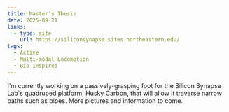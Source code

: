 ```yaml
---
title: Master's Thesis
date: 2025-09-21
links:
  - type: site
    url: https://siliconsynapse.sites.northeastern.edu/
tags:
  - Active
  - Multi-modal Locomotion
  - Bio-inspired
---
```


I'm currently working on a passively-grasping foot for the Silicon Synapse Lab's quadruped platform, Husky Carbon, that will allow it traverse narrow paths such as pipes. More pictures and information to come.

<!--more-->
